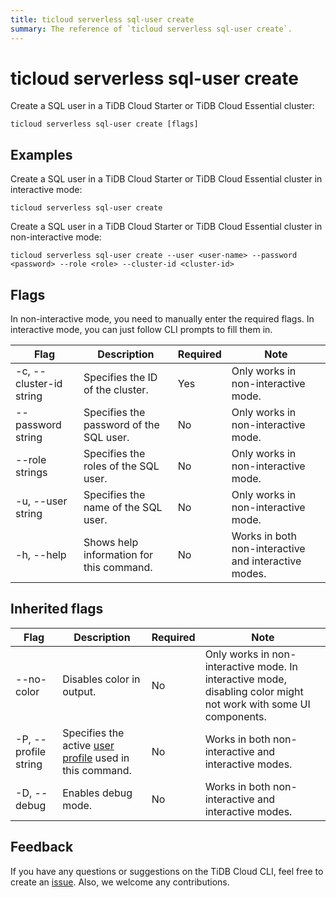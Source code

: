 ```yaml
---
title: ticloud serverless sql-user create
summary: The reference of `ticloud serverless sql-user create`.
---
```


# ticloud serverless sql-user create

Create a SQL user in a TiDB Cloud Starter or TiDB Cloud Essential cluster:

```shell
ticloud serverless sql-user create [flags]
```

## Examples

Create a SQL user in a TiDB Cloud Starter or TiDB Cloud Essential cluster in interactive mode:

```shell
ticloud serverless sql-user create
```

Create a SQL user in a TiDB Cloud Starter or TiDB Cloud Essential cluster in non-interactive mode:

```shell
ticloud serverless sql-user create --user <user-name> --password <password> --role <role> --cluster-id <cluster-id>
```

## Flags

In non-interactive mode, you need to manually enter the required flags. In interactive mode, you can just follow CLI prompts to fill them in.

| Flag                    | Description                              | Required | Note                                                 |
|-------------------------|------------------------------------------|----------|------------------------------------------------------|
| -c, --cluster-id string | Specifies the ID of the cluster.         | Yes      | Only works in non-interactive mode.                  |
| --password string       | Specifies the password of the SQL user.            | No       | Only works in non-interactive mode.                  |
| --role strings          | Specifies the roles of the SQL user.             | No       | Only works in non-interactive mode.                  |
| -u, --user string       | Specifies the name of the SQL user.                | No       | Only works in non-interactive mode.                  |
| -h, --help              | Shows help information for this command. | No       | Works in both non-interactive and interactive modes. |

## Inherited flags

| Flag                 | Description                                                                                          | Required | Note                                                                                                             |
|----------------------|------------------------------------------------------------------------------------------------------|----------|------------------------------------------------------------------------------------------------------------------|
| --no-color           | Disables color in output.                                                                            | No       | Only works in non-interactive mode. In interactive mode, disabling color might not work with some UI components. |
| -P, --profile string | Specifies the active [user profile](/tidb-cloud/cli-reference.md#user-profile) used in this command. | No       | Works in both non-interactive and interactive modes.                                                             |
| -D, --debug          | Enables debug mode.                                                                                  | No       | Works in both non-interactive and interactive modes.                                                             |

## Feedback

If you have any questions or suggestions on the TiDB Cloud CLI, feel free to create an [issue](https://github.com/tidbcloud/tidbcloud-cli/issues/new/choose). Also, we welcome any contributions.
